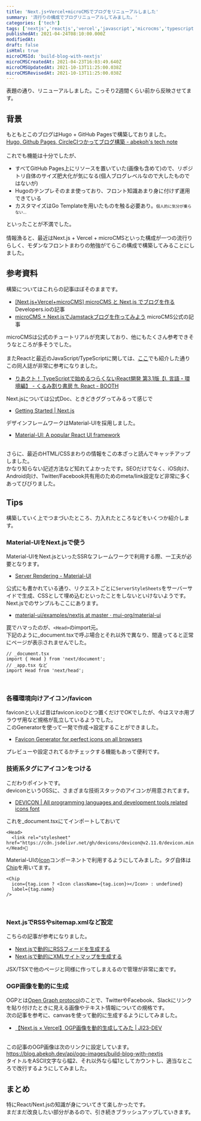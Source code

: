 ```yaml
---
title: 'Next.js+Vercel+microCMSでブログをリニューアルしました'
summary: '流行りの構成でブログリニューアルしてみました。'
categories: ['tech']
tags: ['nextjs','reactjs','vercel','javascript','microcms','typescript']
publishedAt: 2021-04-24T08:10:00.000Z
modifiedAt: 
draft: false
isHtml: true
microCMSId: 'build-blog-with-nextjs'
microCMSCreatedAt: 2021-04-23T16:03:49.640Z
microCMSUpdatedAt: 2021-10-13T11:25:00.038Z
microCMSRevisedAt: 2021-10-13T11:25:00.038Z
---
```

<p>表題の通り、リニューアルしました。こっそり2週間くらい前から反映させてます。<br>
</p><h2 id="hc69c85bcf9">背景</h2><p>もともとこのブログはHugo + GitHub Pagesで構築しておりました。<br>
<img src="https://images.microcms-assets.io/assets/4f79e018736547879adf5670ebeaccc3/8768ddd0b6314a4d97da239d3c95c765/blog-with-hugo.png" alt><br>
<a href="https://blog.abekoh.dev/posts/how-to-build-this-blog" target="_blank" rel="noopener noreferrer">Hugo, Github Pages, CircleCIつかってブログ構築 - abekoh&#x27;s tech note</a><br>
<br>
これでも機能は十分でしたが、</p><ul><li>すべてGitHub Pages上にリソースを置いていた(画像も含めて)ので、リポジトリ自体のサイズ肥大化が気になる(個人ブログレベルなので大したものではないが)</li><li>Hugoのテンプレそのまま使っており、フロント知識あまり身に付けず運用できている</li><li>カスタマイズはGo Templateを用いたものを触る必要あり。<span style="font-size: 0.75em">個人的に気分が乗らない…</span></li></ul><p>といったことが不満でした。<br>
<br>
情報漁ると、最近はNext.js + Vercel + microCMSといった構成が一つの流行りらしく、モダンなフロントまわりの勉強がてらこの構成で構築してみることにしました。<br>
</p><h2 id="h44e51f96ce">参考資料</h2><p>構築についてはこれらの記事ほぼそのままです。</p><ul><li><a href="https://dev.classmethod.jp/articles/vercel-microcms-nextjs-blog/" target="_blank" rel="noopener noreferrer">[Next.js+Vercel+microCMS] microCMS と Next.js でブログを作る</a> Developers.ioの記事</li><li><a href="https://blog.microcms.io/microcms-next-jamstack-blog/" target="_blank" rel="noopener noreferrer">microCMS + Next.jsでJamstackブログを作ってみよう</a> microCMS公式の記事</li></ul><p>microCMSは公式のチュートリアルが充実しており、他にもたくさん参考できそうなところが多そうでした。<br>
<br>
またReactと最近のJavaScript&#x2F;TypeScriptに関しては、<a href="https://blog.abekoh.dev/posts/tech-books-Feb-2021" target="_blank" rel="noopener noreferrer">ここ</a>でも紹介した通りこの同人誌が非常に参考になりました。</p><ul><li><a href="https://oukayuka.booth.pm/items/2368045" target="_blank" rel="noopener noreferrer">りあクト！ TypeScriptで始めるつらくないReact開発 第3.1版【Ⅰ. 言語・環境編】 - くるみ割り書房 ft. React - BOOTH</a></li></ul><p>Next.jsについては公式Doc、ときどきググってみるって感じで</p><ul><li><a href="https://nextjs.org/docs" target="_blank" rel="noopener noreferrer">Getting Started | Next.js</a></li></ul><p>デザインフレームワークはMaterial-UIを採用しました。</p><ul><li><a href="https://material-ui.com/" target="_blank" rel="noopener noreferrer">Material-UI: A popular React UI framework</a></li></ul><p><br>
さらに、最近のHTML&#x2F;CSSまわりの情報をこの本ざっと読んでキャッチアップしました。<br>
かなり知らない記述方法など知れてよかったです。SEOだけでなく、iOS向け、Android向け、Twitter&#x2F;Facebook共有用のためのmeta&#x2F;link設定など非常に多くあってびびりました。<br>
</p><h2 id="h6cdd50302f">Tips</h2><p>構築していく上でつまづいたところ、力入れたところなどをいくつか紹介します。<br>
</p><h3 id="h15424c503e">Material-UIをNext.jsで使う</h3><p>Material-UIをNext.jsといったSSRなフレームワークで利用する際、一工夫が必要となります。</p><ul><li><a href="https://material-ui.com/guides/server-rendering/" target="_blank" rel="noopener noreferrer">Server Rendering - Material-UI</a></li></ul><p>公式にも書かれている通り、リクエストごとに<code>ServerStyleSheets</code>をサーバーサイドで生成、CSSとして埋め込むといったことをしないといけないようです。<br>
Next.jsでのサンプルもここにあります。</p><ul><li><a href="https://github.com/mui-org/material-ui/tree/master/examples/nextjs" target="_blank" rel="noopener noreferrer">material-ui&#x2F;examples&#x2F;nextjs at master · mui-org&#x2F;material-ui</a></li></ul><p>罠でハマったのが、<code>&lt;Head&gt;</code>のimport元。<br>
下記のように_document.tsxで呼ぶ場合とそれ以外で異なり、間違ってると正常にページが表示されませんでした。</p>

```tsx
// _document.tsx
import { Head } from 'next/document';
// _app.tsx など
import Head from 'next/head';
```

<p><br>
</p><h3 id="hfc6e96955b">各種環境向けアイコン&#x2F;favicon</h3><p>faviconといえば昔はfavicon.icoひとつ置くだけでOKでしたが、今はスマホ用ブラウザ用など規格が乱立しているようでした。<br>
このGeneratorを使って一発で作成→設定することができました。</p><ul><li><a href="https://realfavicongenerator.net/" target="_blank" rel="noopener noreferrer">Favicon Generator for perfect icons on all browsers</a></li></ul><p>プレビューや設定されてるかチェックする機能もあって便利です。<br>
</p><h3 id="h0be87c007c">技術系タグにアイコンをつける</h3><p>こだわりポイントです。<br>
deviconというOSSに、さまざまな技術スタックのアイコンが用意されてます。</p><ul><li><a href="https://devicon.dev/" target="_blank" rel="noopener noreferrer">DEVICON | All programming languages and development tools related icons font</a></li></ul><p>これを_document.tsxにてインポートしておいて</p>

```tsx
<Head>
  <link rel="stylesheet" href="https://cdn.jsdelivr.net/gh/devicons/devicon@v2.11.0/devicon.min.css">
</Head>
```

<p>Material-UIの<a href="https://material-ui.com/components/icons/" target="_blank" rel="noopener noreferrer">Icon</a>コンポーネントで利用するようにしてみました。タグ自体は<a href="https://material-ui.com/components/chips/" target="_blank" rel="noopener noreferrer">Chip</a>を用いてます。</p>

```tsx
<Chip
  icon={tag.icon ? <Icon className={tag.icon}></Icon> : undefined}
  label={tag.name}
/>
```

<p><br>
</p><h3 id="h4e5b7095e8">Next.jsでRSSやsitemap.xmlなど設定</h3><p>こちらの記事が参考になりました。</p><ul><li><a href="https://zenn.dev/catnose99/articles/c7754ba6e4adac" target="_blank" rel="noopener noreferrer">Next.jsで動的にRSSフィードを生成する</a></li><li><a href="https://zenn.dev/catnose99/articles/c441954a987c24" target="_blank" rel="noopener noreferrer">Next.jsで動的にXMLサイトマップを生成する</a></li></ul><p>JSX&#x2F;TSXで他のページと同様に作ってしまえるので管理が非常に楽です。<br>
</p><h3 id="h735bd6ae03">OGP画像を動的に生成</h3><p>OGPとは<a href="https://ogp.me/" target="_blank" rel="noopener noreferrer">Open Graph protocol</a>のことで、TwitterやFacebook、Slackにリンクを貼り付けたときに見える画像やテキスト情報についての規格です。<br>
次の記事を参考に、canvasを使って動的に生成するようにしてみました。</p><ul><li><a href="https://ji23-dev.com/blogs/nextjs-ogp" target="_blank" rel="noopener noreferrer">【Next.js × Vercel】OGP画像を動的生成してみた | JI23-DEV</a></li></ul><p><br>
この記事のOGP画像は次のリンクに設定しています。<br>
<a href="https://blog.abekoh.dev/api/ogp-images/build-blog-with-nextjs" target="_blank" rel="noopener noreferrer">https:&#x2F;&#x2F;blog.abekoh.dev&#x2F;api&#x2F;ogp-images&#x2F;build-blog-with-nextjs</a><br>
タイトルをASCII文字なら幅2、それ以外なら幅1としてカウントし、適当なところで改行するようにしてみました。<br>
</p><h2 id="ha214098e44">まとめ</h2><p>特にReact&#x2F;Next.jsの知識が身についてきて楽しかったです。<br>
まだまだ改良したい部分があるので、引き続きブラッシュアップしていきます。</p>
    